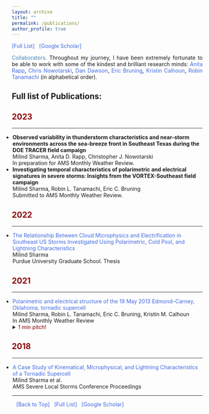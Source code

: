 ```yaml
---
layout: archive
title: ""
permalink: /publications/
author_profile: true
---
```


<html>
<head>
<meta name="viewport" content="width=device-width, initial-scale=1">  
<style>
a:link {
  color: RoyalBlue;
  background-color: transparent;
  text-decoration: none;
}

a:visited {
  color: Purple;
  background-color: transparent;
  text-decoration: none;
}

a:hover {
  color: RoyalBlue;
  background-color: transparent;
  text-decoration: underline;
}

a:active {
  color: DarkRed;
  background-color: transparent;
  text-decoration: underline;
}
  
.collapsible {
  background-color: #777;
  color: white;
  cursor: pointer;
  padding: 18px;
  width: 100%;
  border: none;
  text-align: left;
  outline: none;
  font-size: 15px;
}

.active, .collapsible:hover {
  background-color: #555;
}

.content {
  padding: 0 18px;
  display: none;
  overflow: hidden;
  background-color: #f1f1f1;
}
</style>  
</head>  
  
<body>
<a href="https://gewitterblitz.github.io/publications#full_publications" target="_blank">[Full List]</a> &nbsp;
<a href="https://scholar.google.com/citations?user=NE2_6aoAAAAJ&hl=en" target="_blank">[Google Scholar]</a>

<!--  
<p>Test:</p>
<button type="button" class="collapsible">Open Collapsible</button>
<div class="content">
  <p>Lorem ipsum dolor sit amet, consectetur adipisicing elit, sed do eiusmod tempor incididunt ut labore et dolore magna aliqua. Ut enim ad minim veniam, quis nostrud exercitation ullamco laboris nisi ut aliquip ex ea commodo consequat.</p>
</div>
-->  
<!-- <hr style="color:black;">  -->
<p align="justify" vspace = "0px" width="160px"><font color="SteelBlue">Collaborators.</font> Throughout my journey, I have been extremely fortunate to be able to work with some of the kindest and brilliant research minds:
   <a href="https://atmo.tamu.edu/people/profiles/faculty/rappanita.html" target="_blank">Anita Rapp</a>,
   <a href="http://people.tamu.edu/~cjnowotarski/" target="_blank">Chris Nowotarski</a>,
   <a href="https://stormlab.eaps.purdue.edu/?_ga=2.231961055.1131875816.1575998997-455793247.1570629607" target="_blank">Dan Dawson</a>,
   <a href="http://www.atmo.ttu.edu/bruning/" target="_blank">Eric Bruning</a>,
   <a href="https://scholar.google.com/citations?user=SwNjfgUAAAAJ&hl=en&oi=ao" target="_blank">Kristin Calhoun</a>,
   <a href="https://www.eaps.purdue.edu/people/profile/rtanama.html" target="_blank">Robin Tanamachi</a> (in alphabetical order).
   </p> 
  
  
<h2 style="color:SteelBlue;" vspace="-60px;"><a id="full_publications">Full list of Publications:</a></h2>
  
<h2 style="color:DarkRed;">2023</h2>  
<hr style="height:1px;border:none;color:#333;background-color:#333;" /> 
  
<ul style="margin:1;padding:1">

  <li>  <b>Observed variability in thunderstorm characteristics and near-storm environments across the sea-breeze front in Southeast Texas during the DOE TRACER field campaign</b> 
  <br>  Milind Sharma, Anita D. Rapp, Christopher J. Nowotarski 
  <br>  In preparation for AMS Monthly Weather Review.</li>   
  
  <li>  <b>Investigating temporal characteristics of polarimetric and electrical signatures in severe storms: Insights from the VORTEX-Southeast field campaign</b>
  <br>  Milind Sharma, Robin L. Tanamachi, Eric C. Bruning
  <br>  Submitted to AMS Monthly Weather Review.</li>  
  
  
                      

</ul>    
  
<h2 style="color:DarkRed;">2022</h2>  
<hr style="height:1px;border:none;color:#333;background-color:#333;" /> 
  
<ul style="margin:1;padding:1">
  
  <li>  <a href="https://doi.org/10.25394/PGS.20392422.v1" target="_blank"> The Relationship Between Cloud Microphysics and Electrification in Southeast US Storms Investigated Using Polarimetric, Cold Pool, and Lightning Characteristics</a>
  <br>  Milind Sharma
  <br>  Purdue University Graduate School. Thesis</li>                     
</ul>

<h2 style="color:DarkRed;">2021</h2>  
<hr style="height:1px;border:none;color:#333;background-color:#333;" /> 
  
<ul style="margin:1;padding:1">
  <li>  <a href="https://journals.ametsoc.org/view/journals/mwre/149/7/MWR-D-20-0280.1.xml" target="_blank"> Polarimetric and electrical structure of the 19 May 2013 Edmond–Carney, Oklahoma, tornadic supercell</a>
  <br>  Milind Sharma, Robin L. Tanamachi, Eric C. Bruning, Kristin M. Calhoun
  <br>  In AMS Monthly Weather Review</li>
  <details>
  <summary><span style="color:Maroon;"> 1 min pitch!</span></summary>
  <span class="abstract-text" style="font-size:.90em; color:Maroon; text-align: justify"> The Edmond–Carney storm maintained an inverted polarity charge structure in its mature phase, during which it also produced at least two tornadoes.
    <br><br>
    The Z<sub>DR</sub> columns attained maximum heights of up to 4 km and above around the same time as the lightning jumps. Deeper Z<sub>DR</sub> columns around this time also resulted in larger volumes extending at least 3 km (up to −20°C) above the melting level thereby validating the utility of Z<sub>DR</sub> columns as a proxy for mixed-phase updrafts. 
    <br><br>
    Flashes occurring within Z<sub>DR</sub> column region were found to be 5 times more frequent and ~O(10) smaller than the flashes occurring outside. Both these results were statistically significant at 95% confidence level.
    <br><br>
    We showed that the highest flash rates were accompanied by deeper and wider updrafts early in the storm lifetime. Lower correlation between Z<sub>DR</sub> column volume and total flash rate between 2130 and 2230 UTC was likely because of limited penetration of Z<sub>DR</sub> columns above −10°C.</span>
  </details>
  </ul>

<h2 style="color:DarkRed;">2018</h2>  
<hr style="height:1px;border:none;color:#333;background-color:#333;" /> 

<ul style="margin:1;padding:1">
  <li>  <a href="https://ams.confex.com/ams/29SLS/webprogram/Manuscript/Paper348448/MIlind_SLS18_Extended_Abstract.pdf" target="_blank">A Case Study of Kinematical, Microphysical, and Lightning Characteristics of a Tornadic Supercell</a> 
  <br>  Milind Sharma et al.
  <br> AMS Severe Local Storms Conference Proceedings</li>
</ul>
    
<hr style="color:black;">

&nbsp;&nbsp;
<a href="https://gewitterblitz.github.io/publications#full_publications">[Back to Top]</a> &nbsp;
<a href="https://gewitterblitz.github.io/publications#full_publications" target="_blank">[Full List]</a> &nbsp;
<a href="https://scholar.google.com/citations?user=NE2_6aoAAAAJ&hl=en" target="_blank">[Google Scholar]</a>

</body>
</html>
